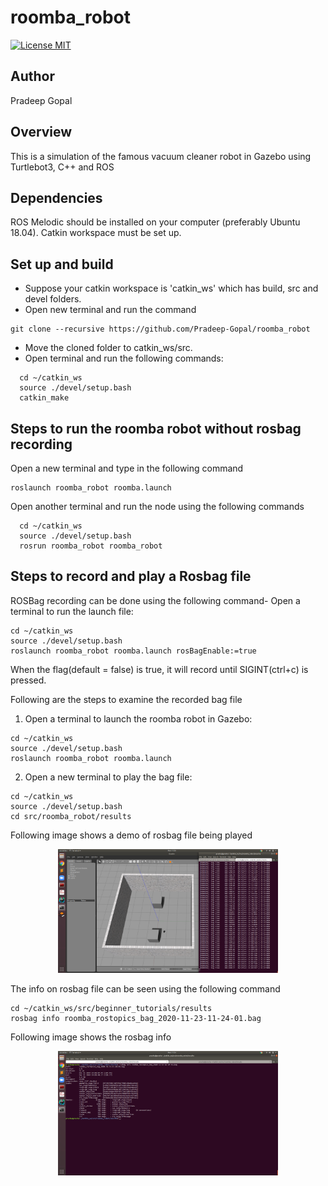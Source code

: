 # roomba_robot

[![License MIT](https://img.shields.io/badge/License-MIT-brightgreen.svg)](https://github.com/Pradeep-Gopal/beginner_tutorials/blob/master/LICENSE)

## Author

Pradeep Gopal

## Overview
This is a simulation of the famous vacuum cleaner robot in Gazebo using Turtlebot3, C++ and ROS

## Dependencies

ROS Melodic should be installed on your computer (preferably Ubuntu 18.04).
Catkin workspace must be set up.

## Set up and build

- Suppose your catkin workspace is 'catkin_ws' which has build, src and devel folders.
- Open new terminal and run the command 
```
git clone --recursive https://github.com/Pradeep-Gopal/roomba_robot

```
- Move the cloned folder to catkin_ws/src.
- Open terminal and run the following commands:
```
  cd ~/catkin_ws
  source ./devel/setup.bash
  catkin_make

```

## Steps to run the roomba robot without rosbag recording

Open a new terminal and type in the following command
```
roslaunch roomba_robot roomba.launch

```

Open another terminal and run the node using the following commands

```
  cd ~/catkin_ws
  source ./devel/setup.bash
  rosrun roomba_robot roomba_robot
```

## Steps to record and play a Rosbag file
ROSBag recording can be done using the following command-
Open a terminal to run the launch file: 
```
cd ~/catkin_ws
source ./devel/setup.bash
roslaunch roomba_robot roomba.launch rosBagEnable:=true
```
When the flag(default = false) is true, it will record until SIGINT(ctrl+c) is pressed.

Following are the steps to examine the recorded bag file
1. Open a terminal to launch the roomba robot in Gazebo: 
```
cd ~/catkin_ws
source ./devel/setup.bash
roslaunch roomba_robot roomba.launch
```

2. Open a new terminal to play the bag file:
```
cd ~/catkin_ws
source ./devel/setup.bash
cd src/roomba_robot/results
```

<p>Following image shows a demo of rosbag file being played</p>
<p align="center">
<img src="results/rosbag_play.png" width="70%" height="70%">
</p>

The info on rosbag file can be seen using the following command
```
cd ~/catkin_ws/src/beginner_tutorials/results
rosbag info roomba_rostopics_bag_2020-11-23-11-24-01.bag
```
<p>Following image shows the rosbag info</p>
<p align="center">
<img src="results/rosbag_info.png" width="70%" height="70%">
</p>


